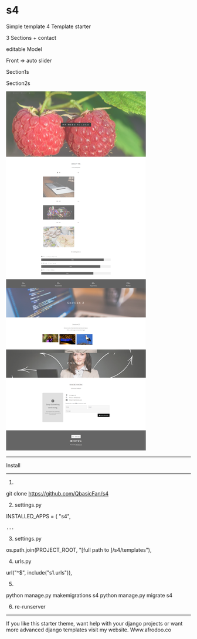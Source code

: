 # s4
Simple template 4
Template starter

3 Sections + contact

editable Model


Front => auto slider 

Section1s

Section2s




![alt text](https://github.com/QbasicFan/s4/blob/master/ss4.png)



*****************
Install
*****************

1)

git clone https://github.com/QbasicFan/s4 

2) settings.py

INSTALLED_APPS = (
    "s4",
    
    ...
3) settings.py

 os.path.join(PROJECT_ROOT, "[full path to ]/s4/templates"),

4) urls.py

  url("^$", include("s1.urls")),
  
5)
python manage.py makemigrations s4
python manage.py migrate s4

6) re-runserver

*****************
If you like this starter theme, want help with your django projects or want more advanced django templates visit my website. Www.afrodoo.co

